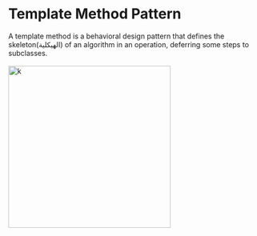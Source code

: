 # Template Method Pattern
A template method is a behavioral design pattern that defines the skeleton(الهيكلية) of an algorithm in an operation, deferring some steps to subclasses.
<br /> <br />
<img width="324" alt="k" src="https://user-images.githubusercontent.com/65178119/160259295-eed02cd1-724c-4770-b367-17407f20233b.PNG">